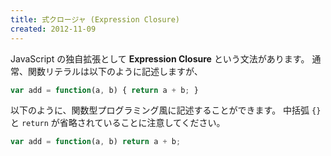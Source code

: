 ```yaml
---
title: 式クロージャ (Expression Closure)
created: 2012-11-09
---
```


JavaScript の独自拡張として **Expression Closure** という文法があります。
通常、関数リテラルは以下のように記述しますが、

```javascript
var add = function(a, b) { return a + b; }
```

以下のように、関数型プログラミング風に記述することができます。
中括弧 `{}` と `return` が省略されていることに注意してください。

```javascript
var add = function(a, b) return a + b;
```

